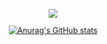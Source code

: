 
<div align = "center">
    
<img src="https://capsule-render.vercel.app/api?type=wave&color=auto&height=300&section=header&text=[![Typing SVG](https://readme-typing-svg.demolab.com?font=Fira+Code&pause=1000&color=D3F755&width=435&lines=%F0%9F%99%8C+I'm+Bonghee+Backend+Developer)](https://git.io/typing-svg)%20render&fontSize=90" />


    
  [![Anurag's GitHub stats](https://github-readme-stats.vercel.app/api?username=hae8064)](https://github.com/hae8064/github-readme-stats)  
</div>


